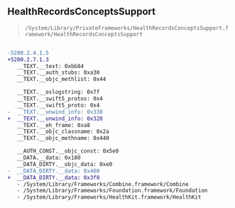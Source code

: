 ## HealthRecordsConceptsSupport

> `/System/Library/PrivateFrameworks/HealthRecordsConceptsSupport.framework/HealthRecordsConceptsSupport`

```diff

-5200.2.4.1.5
+5200.2.7.1.3
   __TEXT.__text: 0xbb84
   __TEXT.__auth_stubs: 0xa30
   __TEXT.__objc_methlist: 0x44

   __TEXT.__oslogstring: 0x7f
   __TEXT.__swift5_protos: 0x4
   __TEXT.__swift5_proto: 0x4
-  __TEXT.__unwind_info: 0x338
+  __TEXT.__unwind_info: 0x328
   __TEXT.__eh_frame: 0xa8
   __TEXT.__objc_classname: 0x2a
   __TEXT.__objc_methname: 0x440

   __AUTH_CONST.__objc_const: 0x5e0
   __DATA.__data: 0x180
   __DATA_DIRTY.__objc_data: 0xe0
-  __DATA_DIRTY.__data: 0x400
+  __DATA_DIRTY.__data: 0x3f0
   - /System/Library/Frameworks/Combine.framework/Combine
   - /System/Library/Frameworks/Foundation.framework/Foundation
   - /System/Library/Frameworks/HealthKit.framework/HealthKit

```
